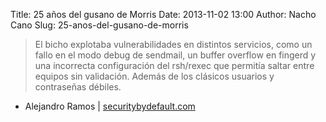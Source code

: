 Title: 25 años del gusano de Morris
Date: 2013-11-02 13:00
Author: Nacho Cano
Slug: 25-anos-del-gusano-de-morris

> El bicho explotaba vulnerabilidades en distintos servicios, como un
> fallo en el modo debug de sendmail, un buffer overflow en fingerd y
> una incorrecta configuración del rsh/rexec que permitía saltar entre
> equipos sin validación. Además de los clásicos usuarios y contraseñas
> débiles.

- Alejandro Ramos | [securitybydefault.com][]

  [securitybydefault.com]: http://www.securitybydefault.com/2013/11/25-anos-del-gusano-morris.html
    "25 años del gusano de Morris"
